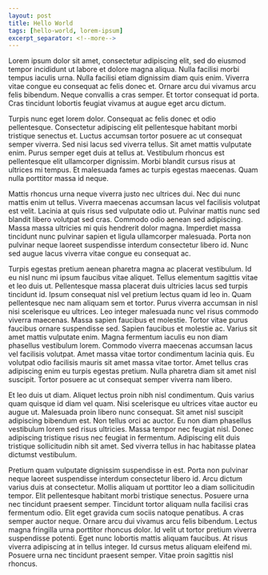```yaml
---
layout: post
title: Hello World
tags: [hello-world, lorem-ipsum]
excerpt_separator: <!--more-->
---
```

Lorem ipsum dolor sit amet, consectetur adipiscing elit, sed do eiusmod tempor incididunt ut labore et dolore magna aliqua. Nulla facilisi morbi tempus iaculis urna. Nulla facilisi etiam dignissim diam quis enim. Viverra vitae congue eu consequat ac felis donec et. Ornare arcu dui vivamus arcu felis bibendum. Neque convallis a cras semper. Et tortor consequat id porta. Cras tincidunt lobortis feugiat vivamus at augue eget arcu dictum. 
<!--more-->
Turpis nunc eget lorem dolor. Consequat ac felis donec et odio pellentesque. Consectetur adipiscing elit pellentesque habitant morbi tristique senectus et. Luctus accumsan tortor posuere ac ut consequat semper viverra. Sed nisi lacus sed viverra tellus. Sit amet mattis vulputate enim. Purus semper eget duis at tellus at. Vestibulum rhoncus est pellentesque elit ullamcorper dignissim. Morbi blandit cursus risus at ultrices mi tempus. Et malesuada fames ac turpis egestas maecenas. Quam nulla porttitor massa id neque.

Mattis rhoncus urna neque viverra justo nec ultrices dui. Nec dui nunc mattis enim ut tellus. Viverra maecenas accumsan lacus vel facilisis volutpat est velit. Lacinia at quis risus sed vulputate odio ut. Pulvinar mattis nunc sed blandit libero volutpat sed cras. Commodo odio aenean sed adipiscing. Massa massa ultricies mi quis hendrerit dolor magna. Imperdiet massa tincidunt nunc pulvinar sapien et ligula ullamcorper malesuada. Porta non pulvinar neque laoreet suspendisse interdum consectetur libero id. Nunc sed augue lacus viverra vitae congue eu consequat ac.

Turpis egestas pretium aenean pharetra magna ac placerat vestibulum. Id eu nisl nunc mi ipsum faucibus vitae aliquet. Tellus elementum sagittis vitae et leo duis ut. Pellentesque massa placerat duis ultricies lacus sed turpis tincidunt id. Ipsum consequat nisl vel pretium lectus quam id leo in. Quam pellentesque nec nam aliquam sem et tortor. Purus viverra accumsan in nisl nisi scelerisque eu ultrices. Leo integer malesuada nunc vel risus commodo viverra maecenas. Massa sapien faucibus et molestie. Tortor vitae purus faucibus ornare suspendisse sed. Sapien faucibus et molestie ac. Varius sit amet mattis vulputate enim. Magna fermentum iaculis eu non diam phasellus vestibulum lorem. Commodo viverra maecenas accumsan lacus vel facilisis volutpat. Amet massa vitae tortor condimentum lacinia quis. Eu volutpat odio facilisis mauris sit amet massa vitae tortor. Amet tellus cras adipiscing enim eu turpis egestas pretium. Nulla pharetra diam sit amet nisl suscipit. Tortor posuere ac ut consequat semper viverra nam libero.

Et leo duis ut diam. Aliquet lectus proin nibh nisl condimentum. Quis varius quam quisque id diam vel quam. Nisi scelerisque eu ultrices vitae auctor eu augue ut. Malesuada proin libero nunc consequat. Sit amet nisl suscipit adipiscing bibendum est. Non tellus orci ac auctor. Eu non diam phasellus vestibulum lorem sed risus ultricies. Massa tempor nec feugiat nisl. Donec adipiscing tristique risus nec feugiat in fermentum. Adipiscing elit duis tristique sollicitudin nibh sit amet. Sed viverra tellus in hac habitasse platea dictumst vestibulum.

Pretium quam vulputate dignissim suspendisse in est. Porta non pulvinar neque laoreet suspendisse interdum consectetur libero id. Arcu dictum varius duis at consectetur. Mollis aliquam ut porttitor leo a diam sollicitudin tempor. Elit pellentesque habitant morbi tristique senectus. Posuere urna nec tincidunt praesent semper. Tincidunt tortor aliquam nulla facilisi cras fermentum odio. Elit eget gravida cum sociis natoque penatibus. A cras semper auctor neque. Ornare arcu dui vivamus arcu felis bibendum. Lectus magna fringilla urna porttitor rhoncus dolor. Id velit ut tortor pretium viverra suspendisse potenti. Eget nunc lobortis mattis aliquam faucibus. At risus viverra adipiscing at in tellus integer. Id cursus metus aliquam eleifend mi. Posuere urna nec tincidunt praesent semper. Vitae proin sagittis nisl rhoncus.
